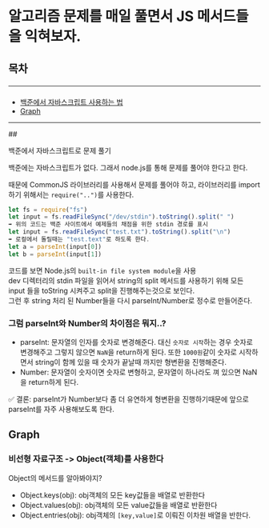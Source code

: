 # 알고리즘 문제를 매일 풀면서 JS 메서드들을 익혀보자.

## 목차 <hr/>
- <a href="#1">백준에서 자바스크립트 사용하는 법</a>
- <a href="#2">Graph</a>
<hr/>
## <p id="1">백준에서 자바스크립트로 문제 풀기</p>
백준에는 자바스크립트가 없다. 그래서 node.js를 통해 문제를 풀어야 한다고 한다.  

때문에 CommonJS 라이브러리를 사용해서 문제를 풀어야 하고, 라이브러리를 import 하기 위해서는 `require("..")`를 사용한다.  

```js
let fs = require("fs")
let input = fs.readFileSync("/dev/stdin").toString().split(" ")
➡️ 위의 코드는 백준 사이트에서 예제들의 채점을 위한 stdin 경로를 표시
let input = fs.readFileSync("test.txt").toString().split("\n")
➡️ 로컬에서 돌릴때는 "test.text"로 하도록 한다.
let a = parseInt(input[0])
let b = parseInt(input[1])
```
코드를 보면 Node.js의 `built-in file system module`을 사용  
dev 디렉터리의 stdin 파일을 읽어서 string의 split 메서드를 사용하기 위해 모든 input 들을 toString 시켜주고 split을 진행해주는것으로 보인다.  
그런 후 string 처리 된 Number들을 다시 parseInt/Number로 정수로 만들어준다.  

### 그럼 parseInt와 Number의 차이점은 뭐지..?
- parseInt: 문자열의 인자를 숫자로 변경해준다. 대신 `숫자로 시작`하는 경우 숫자로 변경해주고 그렇지 않으면 `NaN`을 return하게 된다.  또한 `1000원`같이 숫자로 시작하면서 string이 함께 있을 때 숫자가 끝날때 까지만 형변환을 진행해준다.  
- Number: 문자열이 숫자이면 숫자로 변형하고, 문자열이 하나라도 껴 있으면 NaN을 return하게 된다. 

✅ 결론: parseInt가 Number보다 좀 더 유연하게 형변환을 진행하기때문에 앞으로 parseInt를 자주 사용해보도록 한다.
## <p id="2">Graph</p>

### 비선형 자료구조 -> Object(객체)를 사용한다
Object의 메서드를 알아봐야지? 
- Object.keys(obj): obj객체의 모든 key값들을 배열로 반환한다
- Object.values(obj): obj객체의 모든 value값들을 배열로 반환한다
- Object.entries(obj): obj객체의 `[key,value]`로 이뤄진 이차원 배열을 반한다.